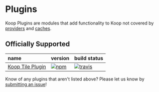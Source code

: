 # Plugins

Koop Plugins are modules that add functionality to Koop not covered by [providers](providers.md) and [caches](caches.md).

## Officially Supported

| name | version | build status |
| :--- | :------ | :----------- |
| [Koop Tile Plugin](https://github.com/koopjs/koop-tile-plugin) | [![npm](https://img.shields.io/npm/v/koop-tile-plugin.svg?style=flat-square)](https://www.npmjs.com/package/koop-tile-plugin) | [![travis](https://img.shields.io/travis/koopjs/koop-tile-plugin/master.svg?style=flat-square)](https://travis-ci.org/koopjs/koop-tile-plugin) |

Know of any plugins that aren't listed above? Please let us know by [submitting an issue](https://github.com/koopjs/koop/issues/new)!
